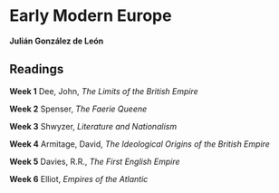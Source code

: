 # Early Modern Europe
**Julián González de León**

## Readings
**Week 1**
Dee, John, *The Limits of the British Empire*

**Week 2**
Spenser, *The Faerie Queene*

**Week 3**
Shwyzer, *Literature and Nationalism*

**Week 4**
Armitage, David, *The Ideological Origins of the British Empire*

**Week 5**
Davies, R.R., *The First English Empire*

**Week 6**
Elliot, *Empires of the Atlantic*